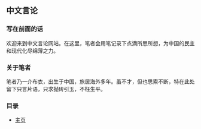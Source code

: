 ## 中文言论

### 写在前面的话

欢迎来到中文言论网站。在这里，笔者会用笔记录下点滴所思所想，为中国的民主和现代化尽绵薄之力。

### 关于笔者

笔者乃一介布衣，出生于中国，旅居海外多年。虽不才，但也思索不断，特在此处留下只言片语，只求抛砖引玉，不枉生平。

### 目录
- [主页](/index)
